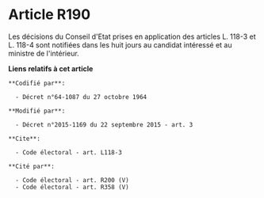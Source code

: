 # Article R190

Les décisions du Conseil d'Etat prises en application des articles L. 118-3 et L. 118-4 sont notifiées dans les huit jours au
candidat intéressé et au ministre de l'intérieur.

**Liens relatifs à cet article**

	**Codifié par**:

	  - Décret n°64-1087 du 27 octobre 1964

	**Modifié par**:

	  - Décret n°2015-1169 du 22 septembre 2015 - art. 3

	**Cite**:

	  - Code électoral - art. L118-3

	**Cité par**:

	  - Code électoral - art. R200 (V)
	  - Code électoral - art. R358 (V)
